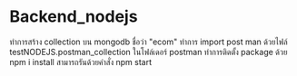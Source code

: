 # Backend_nodejs

ทำการสร้าง collection บน mongodb ชื่อว่า "ecom"
ทำการ import post man ด้วยไฟล์ testNODEJS.postman_collection ในโฟล์เดอร์ postman
ทำการติดตั้ง package ด้วย npm i install
สามารถรันด้วยคำสั่ง npm start
